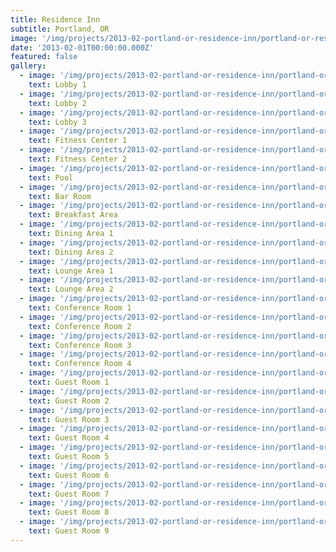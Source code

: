 ```yaml
---
title: Residence Inn
subtitle: Portland, OR
image: '/img/projects/2013-02-portland-or-residence-inn/portland-or-residence-inn-lobby-1.jpg'
date: '2013-02-01T00:00:00.000Z'
featured: false
gallery:
  - image: '/img/projects/2013-02-portland-or-residence-inn/portland-or-residence-inn-lobby-1.jpg'
    text: Lobby 1
  - image: '/img/projects/2013-02-portland-or-residence-inn/portland-or-residence-inn-lobby-2.jpg'
    text: Lobby 2
  - image: '/img/projects/2013-02-portland-or-residence-inn/portland-or-residence-inn-lobby-3.jpg'
    text: Lobby 3
  - image: '/img/projects/2013-02-portland-or-residence-inn/portland-or-residence-inn-fitness-center-1.jpg'
    text: Fitness Center 1
  - image: '/img/projects/2013-02-portland-or-residence-inn/portland-or-residence-inn-fitness-center-2.jpg'
    text: Fitness Center 2
  - image: '/img/projects/2013-02-portland-or-residence-inn/portland-or-residence-inn-pool.jpg'
    text: Pool
  - image: '/img/projects/2013-02-portland-or-residence-inn/portland-or-residence-inn-bar-room.jpg'
    text: Bar Room
  - image: '/img/projects/2013-02-portland-or-residence-inn/portland-or-residence-inn-breakfast-area.jpg'
    text: Breakfast Area
  - image: '/img/projects/2013-02-portland-or-residence-inn/portland-or-residence-inn-dining-area-1.jpg'
    text: Dining Area 1
  - image: '/img/projects/2013-02-portland-or-residence-inn/portland-or-residence-inn-dining-area-2.jpg'
    text: Dining Area 2
  - image: '/img/projects/2013-02-portland-or-residence-inn/portland-or-residence-inn-lounge-area-1.jpg'
    text: Lounge Area 1
  - image: '/img/projects/2013-02-portland-or-residence-inn/portland-or-residence-inn-lounge-area-2.jpg'
    text: Lounge Area 2
  - image: '/img/projects/2013-02-portland-or-residence-inn/portland-or-residence-inn-conference-room-1.jpg'
    text: Conference Room 1
  - image: '/img/projects/2013-02-portland-or-residence-inn/portland-or-residence-inn-conference-room-2.jpg'
    text: Conference Room 2
  - image: '/img/projects/2013-02-portland-or-residence-inn/portland-or-residence-inn-conference-room-3.jpg'
    text: Conference Room 3
  - image: '/img/projects/2013-02-portland-or-residence-inn/portland-or-residence-inn-conference-room-4.jpg'
    text: Conference Room 4
  - image: '/img/projects/2013-02-portland-or-residence-inn/portland-or-residence-inn-guest-room-1.jpg'
    text: Guest Room 1
  - image: '/img/projects/2013-02-portland-or-residence-inn/portland-or-residence-inn-guest-room-2.jpg'
    text: Guest Room 2
  - image: '/img/projects/2013-02-portland-or-residence-inn/portland-or-residence-inn-guest-room-3.jpg'
    text: Guest Room 3
  - image: '/img/projects/2013-02-portland-or-residence-inn/portland-or-residence-inn-guest-room-4.jpg'
    text: Guest Room 4
  - image: '/img/projects/2013-02-portland-or-residence-inn/portland-or-residence-inn-guest-room-5.jpg'
    text: Guest Room 5
  - image: '/img/projects/2013-02-portland-or-residence-inn/portland-or-residence-inn-guest-room-6.jpg'
    text: Guest Room 6
  - image: '/img/projects/2013-02-portland-or-residence-inn/portland-or-residence-inn-guest-room-7.jpg'
    text: Guest Room 7
  - image: '/img/projects/2013-02-portland-or-residence-inn/portland-or-residence-inn-guest-room-8.jpg'
    text: Guest Room 8
  - image: '/img/projects/2013-02-portland-or-residence-inn/portland-or-residence-inn-guest-room-9.jpg'
    text: Guest Room 9
---
```

